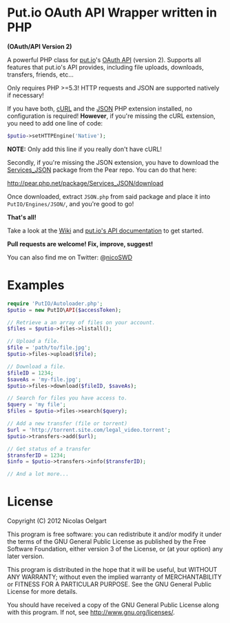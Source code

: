 Put.io OAuth API Wrapper written in PHP
=======================================
**(OAuth/API Version 2)**

A powerful PHP class for [put.io](https://put.io/)'s [OAuth API](https://api.put.io/v2/docs/) (version 2).
Supports all features that put.io's API provides, including file uploads, downloads, transfers, friends, etc...

Only requires PHP >=5.3! HTTP requests and JSON are supported natively if necessary!

If you have both, [cURL](http://php.net/book.curl) and the [JSON](http://php.net/book.json) PHP extension installed,
no configuration is required! **However**, if you're missing the cURL extension, you need to add one line of code:

```php
$putio->setHTTPEngine('Native');
```

**NOTE:** Only add this line if you really don't have cURL!

Secondly, if you're missing the JSON extension, you have to download the [Services_JSON](http://pear.php.net/package/Services_JSON/download) package from the Pear repo.
You can do that here:

http://pear.php.net/package/Services_JSON/download

Once downloaded, extract <code>JSON.php</code> from said package and place it into <code>PutIO/Engines/JSON/</code>, and you're good to go!

__That's all!__

Take a look at the [Wiki](https://github.com/nicoSWD/put.io-api-v2/wiki/) and [put.io's API documentation](https://api.put.io/v2/docs/) to get started.

**Pull requests are welcome! Fix, improve, suggest!**

You can also find me on Twitter: @[nicoSWD](https://twitter.com/nicoSWD)


Examples
========

```php
require 'PutIO/Autoloader.php';
$putio = new PutIO\API($accessToken);

// Retrieve a an array of files on your account.
$files = $putio->files->listall();

// Upload a file.
$file = 'path/to/file.jpg';
$putio->files->upload($file);

// Download a file.
$fileID = 1234;
$saveAs = 'my-file.jpg';
$putio->files->download($fileID, $saveAs);

// Search for files you have access to.
$query = 'my file';
$files = $putio->files->search($query);

// Add a new transfer (file or torrent)
$url = 'http://torrent.site.com/legal_video.torrent';
$putio->transfers->add($url);

// Get status of a transfer
$transferID = 1234;
$info = $putio->transfers->info($transferID);

// And a lot more...
```


License
=======
Copyright (C) 2012  Nicolas Oelgart

This program is free software: you can redistribute it and/or modify
it under the terms of the GNU General Public License as published by
the Free Software Foundation, either version 3 of the License, or
(at your option) any later version.

This program is distributed in the hope that it will be useful,
but WITHOUT ANY WARRANTY; without even the implied warranty of
MERCHANTABILITY or FITNESS FOR A PARTICULAR PURPOSE.  See the
GNU General Public License for more details.

You should have received a copy of the GNU General Public License
along with this program.  If not, see <http://www.gnu.org/licenses/>.